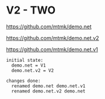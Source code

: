 # V2 - TWO

https://github.com/mtmk/demo.net

https://github.com/mtmk/demo.net.v2

https://github.com/mtmk/demo.net.v1

```
initial state:
  demo.net = V1
  demo.net.v2 = V2

changes done:
  renamed demo.net demo.net.v1
  renamed demo.net.v2 demo.net
```
